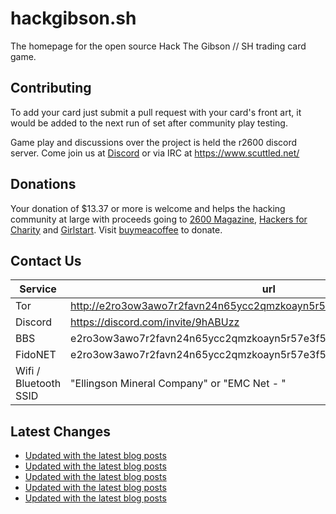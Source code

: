 # hackgibson.sh
The homepage for the open source Hack The Gibson // SH trading card game.


## Contributing

To add your card just submit a pull request with your card's front art, it would be added to the next run of set after community play testing.

Game play and discussions over the project is held the r2600 discord server. Come join us at [Discord](https://discord.com/invite/9hABUzz) or via IRC at https://www.scuttled.net/


## Donations

Your donation of $13.37 or more is welcome and helps the hacking community at large with proceeds going to [2600 Magazine](https://2600.com/), [Hackers for Charity](https://hackersforcharity.org) and [Girlstart](https://girlstart.org).  Visit [buymeacoffee](https://www.buymeacoffee.com/hackgibson.sh) to donate.


## Contact Us

Service | url
-|-
Tor | http://e2ro3ow3awo7r2favn24n65ycc2qmzkoayn5r57e3f56nvjwdcgg32ad.onion
Discord | https://discord.com/invite/9hABUzz
BBS | e2ro3ow3awo7r2favn24n65ycc2qmzkoayn5r57e3f56nvjwdcgg32ad.onion:23
FidoNET | e2ro3ow3awo7r2favn24n65ycc2qmzkoayn5r57e3f56nvjwdcgg32ad.onion:24554
Wifi / Bluetooth SSID | "Ellingson Mineral Company" or "EMC Net - <fidonet address>"

## Latest Changes
<!-- BLOG-POST-LIST:START -->
- [Updated with the latest blog posts](https://github.com/DFW2600/hackgibson.sh/commit/e49ddf16bce9d883eea8313388f533ce3471138e)
- [Updated with the latest blog posts](https://github.com/DFW2600/hackgibson.sh/commit/f6a36ca5aaf2a9a2fbaf01d4e19e0b7b6c934aba)
- [Updated with the latest blog posts](https://github.com/DFW2600/hackgibson.sh/commit/a7e1520fe95562deb2dd5d010420a8ffbc336384)
- [Updated with the latest blog posts](https://github.com/DFW2600/hackgibson.sh/commit/1c804e336b7d2e2f198f89e0bfbe1c17f6bb6f20)
- [Updated with the latest blog posts](https://github.com/DFW2600/hackgibson.sh/commit/10ac7d50eeaa2ee3792db2d642acb468f64d5469)
<!-- BLOG-POST-LIST:END -->
